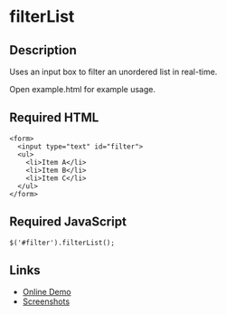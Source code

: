 # filterList

## Description
Uses an input box to filter an unordered list in real-time.

Open example.html for example usage.

## Required HTML
    <form>
      <input type="text" id="filter">
      <ul>
        <li>Item A</li>
        <li>Item B</li>
        <li>Item C</li>
      </ul>
    </form>

## Required JavaScript
    $('#filter').filterList();

## Links
* [Online Demo](http://jsfiddle.net/hXXCw/)
* [Screenshots](https://sites.google.com/site/tpopsjqueryplugins/filterlist/screenshots)
